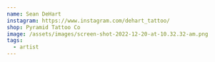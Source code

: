```yaml
---
name: Sean DeHart
instagram: https://www.instagram.com/dehart_tattoo/
shop: Pyramid Tattoo Co
image: /assets/images/screen-shot-2022-12-20-at-10.32.32-am.png
tags:
  - artist
---
```

